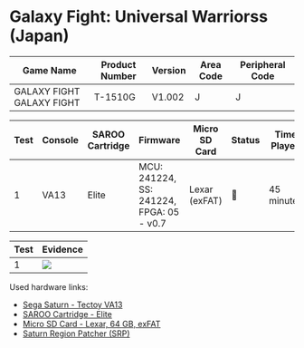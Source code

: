 # Galaxy Fight: Universal Warriorss (Japan)

| Game Name                 | Product Number | Version | Area Code | Peripheral Code |
| ------------------------- | -------------- | ------- | --------- | --------------- |
| GALAXY FIGHT GALAXY FIGHT | T-1510G        | V1.002  | J         | J               |

| Test | Console | SAROO Cartridge | Firmware                                 | Micro SD Card | Status | Time Played |
| ---- | ------- | --------------- | ---------------------------------------- | ------------- | ------ | ----------- |
| 1    | VA13    | Elite           | MCU: 241224, SS: 241224, FPGA: 05 - v0.7 | Lexar (exFAT) | :100:  | 45 minutes  |

| Test | Evidence                                                                                         |
| ---- | ------------------------------------------------------------------------------------------------ |
| 1    | [![](https://img.youtube.com/vi/NshuO6-tdQw/0.jpg)](https://www.youtube.com/watch?v=NshuO6-tdQw) |

Used hardware links:

- [Sega Saturn - Tectoy VA13](../../../../Info/Consoles/VA13/README.md)
- [SAROO Cartridge - Elite](../../../../Info/Cartridges/GuangzhouSanStarOnlineShop/1.6/README.md)
- [Micro SD Card - Lexar, 64 GB, exFAT](../../../../Info/SdCards/Lexar/64GB/exfat/README.md)
- [Saturn Region Patcher (SRP)](https://segaxtreme.net/resources/saturn-region-patcher.81/download)
